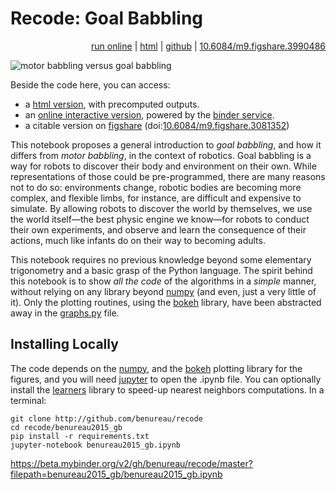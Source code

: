 


# Recode: Goal Babbling
<p align="right"><a href="https://beta.mybinder.org/v2/gh/benureau/recode/master?filepath=piantadosi2016/piantadosi2016.ipynb">run online</a> | <a href="http://fabien.benureau.com/recode/piantadosi2016/piantadosi2016.html">html</a> | <a href="https://github.com/benureau/recode/tree/master/piantadosi2016/">github</a> | <a href="https://dx.doi.org/10.6084/m9.figshare.3990486">10.6084/m9.figshare.3990486</a></p>

![motor babbling versus goal babbling](benureau2015_gb.png)

Beside the code here, you can access:

* a [html version](http://fabien.benureau.com/recode/benureau2015_gb/benureau2015_gb.html), with precomputed outputs.
* an [online interactive version](https://beta.mybinder.org/v2/gh/benureau/recode/master?filepath=benureau2015_gb/benureau2015_gb.ipynb), powered by the [binder service](http://beta.mybinder.org).
* a citable version on [figshare](https://figshare.com) (doi:[10.6084/m9.figshare.3081352](https://dx.doi.org/10.6084/m9.figshare.3081352))

This notebook proposes a general introduction to *goal babbling*, and how it differs from *motor babbling*, in the context of robotics. Goal babbling is a way for robots to discover their body and environment on their own. While representations of those could be pre-programmed, there are many reasons not to do so: environments change, robotic bodies are becoming more complex, and flexible limbs, for instance, are difficult and expensive to simulate. By allowing robots to discover the world by themselves, we use the world itself—the best physic engine we know—for robots to conduct their own experiments, and observe and learn the consequence of their actions, much like infants do on their way to becoming adults.

This notebook requires no previous knowledge beyond some elementary trigonometry and a basic grasp of the Python language. The spirit behind this notebook is to show *all the code* of the algorithms in a *simple* manner, without relying on any library beyond [numpy](http://www.numpy.org/) (and even, just a very little of it). Only the plotting routines, using the [bokeh](http://bokeh.pydata.org/) library, have been abstracted away in the [graphs.py](https://github.com/benureau/recode/blob/master/benureau2015_gb/graphs.py) file.


## Installing Locally

The code depends on the [numpy](http://www.numpy.org/), and the [bokeh](http://bokeh.pydata.org) plotting library for the figures, and you will need [jupyter](http://jupyter.org/) to open the .ipynb file. You can optionally install the [learners](http://github.com/benureau/learners) library to speed-up nearest neighbors computations. In a terminal:

```
git clone http://github.com/benureau/recode
cd recode/benureau2015_gb
pip install -r requirements.txt
jupyter-notebook benureau2015_gb.ipynb
```

https://beta.mybinder.org/v2/gh/benureau/recode/master?filepath=benureau2015_gb/benureau2015_gb.ipynb
